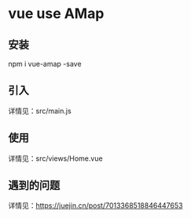 # vue use AMap

## 安装
npm i vue-amap -save
## 引入
详情见：src/main.js
## 使用
详情见：src/views/Home.vue

## 遇到的问题
详情见：https://juejin.cn/post/7013368518846447653
